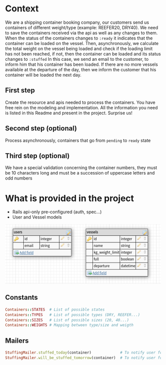 # Context
We are a shipping container booking company, our customers send us containers of different weight/type (example: REEFER20, DRY40). We need to save the containers received via the api as well as any changes to them. When the status of the containers changes to `:ready` it indicates that the container can be loaded on the vessel. Then, asynchronously, we calculate the total weight on the vessel being loaded and check if the loading limit has not been reached, if not, then the container can be loaded and its status changes to `:stuffed` In this case, we send an email to the customer, to inform him that his container has been loaded. If there are no more vessels available at the departure of the day, then we inform the customer that his container will be loaded the next day.

## First step
Create the resource and apis needed to process the containers. You have free rein on the modeling and implementation. All the information you need is listed in this Readme and present in the project. Surprise us!

## Second step (optional)
Process asynchronously, containers that go from `pending` to `ready` state

## Third step (optional)
We have a special validation concerning the container numbers, they must be 10 characters long and must be a succession of uppercase letters and odd numbers

# What is provided in the project
- Rails api-only pre-configured (auth, spec...)
- User and Vessel models

![database](resources/database.png)

## Constants
```ruby
Containers::STATES  # List of possible states
Containers::TYPES   # List of possible types (DRY, REEFER...)
Containers::SIZES   # List of possible sizes (20, 40...)
Containers::WEIGHTS # Mapping between type/size and weigth
```

## Mailers
```ruby
StuffingMailer.stuffed_today(container)             # To notify user for today stuffing
StuffingMailer.will_be_stuffed_tomorrow(container)  # To notify user for tomorrow
```

